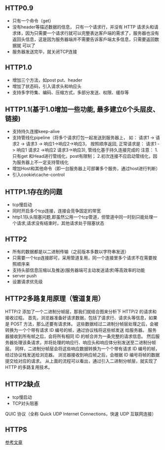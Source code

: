   
  ## HTTP0.9
  * 只有一个命令（get）
  * 没有header等描述数据的信息， 只有一个请求行，并没有 HTTP 请求头和请求体，因为只需要一个请求行就可以完整表达客戶端的需求了，服务器也没有返回头信息，这是因为服务器端并不需要告诉客戶端太多信息，只需要返回数据就 可以了
  * 服务器发送完毕，就关闭TCP连接

  ## HTTP1.0
  * 增加三个方法，如post put、header
  * 增加了状态码，引入请求头和响应头
  * 支持多字符集、编码、压缩方式，多部分发送、权限、缓存等
    
  ## HTTP1.1(基于1.0增加一些功能, 最多建立6个头层皮、链接)
  * 支持持久连接keep-alive
  * 支持管线化pipeline（将多个请求打包一起发送到服务器上， 如： 请求1 -> 请求2 -> 请求3 -> 响应1->响应2->响应3， 按照顺序返回, 正常请求是： 请求1 -> 响应1 请求2 ->响应2 请求3->响应3), 管线化基于持久连接完成的
    注意： 1.只有get 和Head进行管线化，post有限制；
          2.初次连接不应启动管线化，因为服务器上不一定支持管线化
  * 增加Host和其他命令（即一台服务器上可部署多个服务，通过host进行判断）
  * 引入cookie\cache-control

  ## HTTP1.1存在的问题
  * tcp慢启动
  * 同时开启多个tcp连接，连接会竞争固定的带宽
  * http1.1队头阻塞问题,即虽然公用一个tcp管道，但管道中同一时刻只能处理一个请求,请求没有结束时，其他请求处于阻塞状态

  ## HTTP2
  * 所有的数据都是以二进制传输（之前版本多数以字符串发送）
  * 只需要一个tcp连接即可，采用管道复用，同一个连接里多个请求不在需要按照顺序来
  * 支持头部信息压缩以及推送(服务器端可主动发送请求)等高效率的功能
  * server push
  * 设置请求优先级

  ## HTTP2多路复用原理（管道复用）
  HTTP/2 添加了一个二进制分帧层，那我们就结合图来分析下 HTTP/2 的请求和接收过程。
  首先，浏览器准备好请求数据，包括了请求行、请求头等信息，如果是 POST 方法，那么还要有请求体。
  这些数据经过二进制分帧层处理之后，会被转换为一个个带有请求 ID 编号的帧，通过协议栈将这些帧发送 给服务器。
  服务器接收到所有帧之后，会将所有相同 ID 的帧合并为一条完整的请求信息。
  然后服务器处理该条请求，并将处理的响应行、响应头和响应体分别发送至二进制分帧层。
  同样，二进制分帧层会将这些响应数据转换为一个个带有请求 ID 编号的帧，经过协议栈发送给浏览器。
  浏览器接收到响应帧之后，会根据 ID 编号将帧的数据提交给对应的请求。
  从上面的流程可以看出，通过引入二进制分帧层，就实现了 HTTP 的多路复用技术。
  
  ## HTTP2缺点
  * tcp慢启动
  * TCP对头阻塞
  
  QUIC 协议（全称 Quick UDP Internet Connections，快速 UDP 互联网连接）

  ## HTTPS

  [参考文章](https://www.chainnews.com/articles/401950499827.htm)